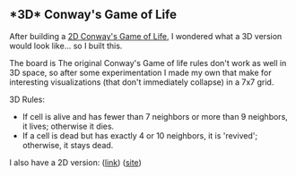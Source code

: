 ## \*3D\* Conway's Game of Life

After building a [2D Conway's Game of Life](https://github.com/sjoseph520/conways_game_of_life), I wondered what a 3D version would look like... so I built this.

The board is The original Conway's Game of life rules don't work as well in 3D space, so after some experimentation I made my own that make for interesting visualizations (that don't immediately collapse) in a 7x7 grid.

3D Rules:

- If cell is alive and has fewer than 7 neighbors or more than 9 neighbors, it lives; otherwise it dies.
- If a cell is dead but has exactly 4 or 10 neighbors, it is 'revived'; otherwise, it stays dead.

I also have a 2D version: ([link](https://github.com/sjoseph7/conways_game_of_life)) ([site](https://sjoseph7-conways-game-of-life.netlify.app/))
